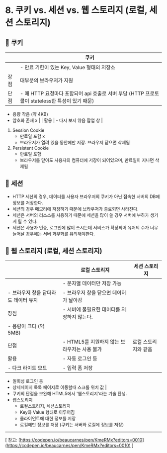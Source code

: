 # 8. 쿠키 vs. 세션 vs. 웹 스토리지 (로컬, 세션 스토리지)

## 🔖 쿠키

|      | 쿠키                                                                                            |
| ---- | ----------------------------------------------------------------------------------------------- |
|      | - 만료 기한이 있는 Key, Value 형태의 저장소                                                     |
| 장점 | 대부분의 브라우저가 지원                                                                        |
| 단점 | - 매 HTTP 요청마다 포함되어 api 호출로 서버 부담 (HTTP 프로토콜이 stateless한 특성이 있기 때문) |

- 용량 작음 (약 4KB)
- 암호화 존재 x |
  | 활용 | - 다시 보지 않음 팝업 창 |

1. Session Cookie
   - 만료일 포함 x
   - 브라우저가 열려 있을 동안에만 저장. 브라우저 닫으면 삭제됨
2. Persistent Cookie
   - 만료일 포함
   - 브라우저를 닫아도 사용자의 컴퓨터에 저장이 되어있으며, 만료일이 지나면 삭제됨

## 🔖 **세션**

- HTTP 세션의 경우, 데이터를 사용자 브라우저의 쿠키가 아닌 접속한 서버의 DB에 정보를 저장한다.
- 세션의 경우 메모리에 저장하기 때문에 브라우저가 종료되면 사라진다.
- 세션은 서버의 리소스를 사용하기 때문에 세션을 많이 쓸 경우 서버에 부하가 생기게 될 수 있다.
- 세션은 사용자 인증, 로그인에 많이 쓰시는데 서비스가 확장되어 유저의 수가 너무 늘어날 경우에는 서버 과부화를 유의해야한다.

## 🔖 웹 스토리지 (로컬, 세션 스토리지)

|                                      | 로컬 스토리지                                | 세션 스토리지        |
| ------------------------------------ | -------------------------------------------- | -------------------- |
|                                      | - 문자열 데이터만 저장 가능                  |
| - 브라우저 창을 닫더라도 데이터 유지 | - 브라우저 창을 닫으면 데이터가 날아감       |
| 장점                                 | - 서버에 불필요한 데이터를 저장하지 않는다.  |
| - 용량이 크다 (약 5MB)               |                                              |
| 단점                                 | - HTML5를 지원하지 않는 브라우저는 사용 불가 | 로컬 스토리지와 같음 |
| 활용                                 | - 자동 로그인 등                             |
| - 다크 라이트 모드                   | - 입력 폼 저장                               |

- 일회성 로그인 등
- 상세페이지 목록 페이지로 이동할때 스크롤 위치 값 |
- 쿠키의 단점을 보완해 HTML5에서 '웹스토리지'라는 기술 탄생.
- 웹스토리지
  - 로컬스토리지, 세션스토리지
  - Key와 Value 형태로 이루어짐
  - 클라이언트에 대한 정보를 저장
  - 로컬에만 정보를 저장 (쿠키는 서버와 로컬에 정보를 저장)

---

[ 참고: [https://codepen.io/beaucarnes/pen/KmeRMx?editors=0010](https://codepen.io/beaucarnes/pen/KmeRMx?editors=0010) ]

